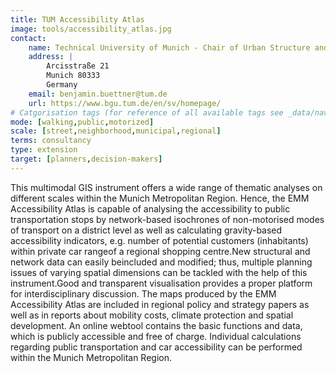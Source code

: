```yaml
---
title: TUM Accessibility Atlas
image: tools/accessibility_atlas.jpg
contact:
    name: Technical University of Munich - Chair of Urban Structure and Transport Planning
    address: | 
        Arcisstraße 21 
        Munich 80333
        Germany
    email: benjamin.buettner@tum.de
    url: https://www.bgu.tum.de/en/sv/homepage/
# Catgorisation tags (for reference of all available tags see _data/navigation_tools.yml file):
mode: [walking,public,motorized]
scale: [street,neighborhood,municipal,regional]
terms: consultancy
type: extension
target: [planners,decision-makers]
---
```


This multimodal  GIS  instrument  offers  a  wide  range  of  thematic  analyses  on different  scales  within  the  Munich  Metropolitan  Region.  Hence,  the  EMM Accessibility  Atlas  is  capable  of  analysing  the  accessibility  to  public transportation stops by network-based isochrones of non-motorised modes of transport  on  a  district  level  as  well  as  calculating  gravity-based  accessibility indicators, e.g. number of potential customers (inhabitants) within private car rangeof a regional shopping centre.New  structural  and network  data  can  easily  beincluded  and  modified;  thus, multiple planning issues of varying spatial dimensions can be tackled with the help of this instrument.Good   and   transparent   visualisation   provides   a   proper   platform   for interdisciplinary discussion. 
The maps produced by the EMM Accessibility Atlas are included in regional policy and strategy papers as well as in reports about mobility costs, climate protection and spatial development. An online webtool contains the basic functions and data, which is publicly accessible and free of charge.  Individual  calculations  regarding  public  transportation  and  car accessibility can be performed within the Munich Metropolitan Region.
